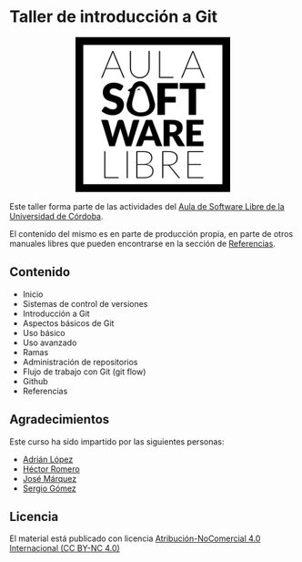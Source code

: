 # Taller de introducción a Git

<div align="center">
    <img width="272" src="./images/logoasl.png" alt="Aula Software Libre de la UCO">
</div>

Este taller forma parte de las actividades del [Aula de Software Libre de la
Universidad de Córdoba](https://www.uco.es/aulasoftwarelibre).

El contenido del mismo es en parte de producción propia, en parte de otros
manuales libres que pueden encontrarse en la sección de [Referencias](referencias.md).

## Contenido

- Inicio
- Sistemas de control de versiones
- Introducción a Git
- Aspectos básicos de Git
- Uso básico
- Uso avanzado
- Ramas
- Administración de repositorios
- Flujo de trabajo con Git (git flow)
- Github
- Referencias

## Agradecimientos

Este curso ha sido impartido por las siguientes personas:

- [Adrián López](https://github.com/AdrianLopezGue)
- [Héctor Romero](https://github.com/cyberh99)
- [José Márquez](https://github.com/IronSenior)
- [Sergio Gómez](https://github.com/sgomez)

## Licencia

El material está publicado con licencia [Atribución-NoComercial 4.0 Internacional (CC BY-NC 4.0)](https://creativecommons.org/licenses/by-nc/4.0/deed.es)
